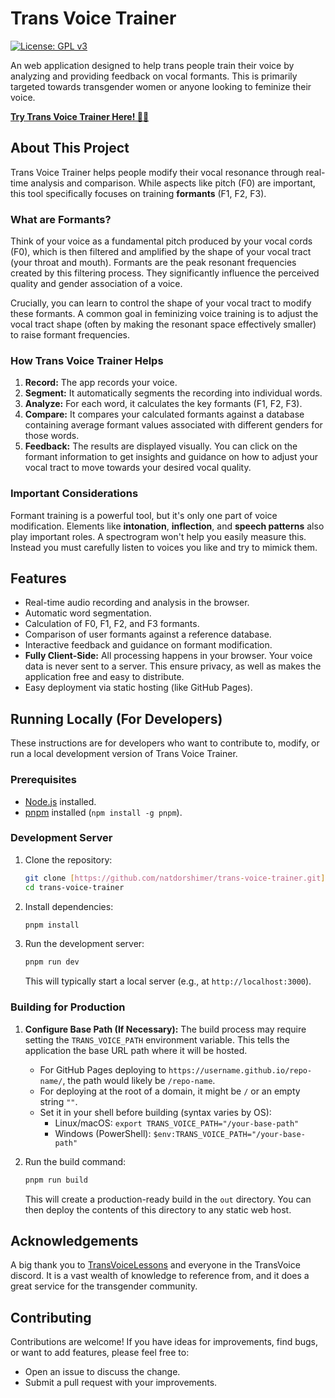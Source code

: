 # Trans Voice Trainer

[![License: GPL v3](https://img.shields.io/badge/License-GPLv3-blue.svg)](https://www.gnu.org/licenses/gpl-3.0)

An web application designed to help trans people train their voice by analyzing and providing feedback on vocal formants. This is primarily targeted towards transgender women or anyone looking to feminize their voice. 

[**Try Trans Voice Trainer Here! 🏳️‍⚧️**](https://natdorshimer.github.io/trans-voice-trainer/)


## About This Project

Trans Voice Trainer helps people modify their vocal resonance through real-time analysis and comparison. While aspects like pitch (F0) are important, this tool specifically focuses on training **formants** (F1, F2, F3).

### What are Formants?
Think of your voice as a fundamental pitch produced by your vocal cords (F0), which is then filtered and amplified by the shape of your vocal tract (your throat and mouth). Formants are the peak resonant frequencies created by this filtering process. They significantly influence the perceived quality and gender association of a voice.

Crucially, you can learn to control the shape of your vocal tract to modify these formants. A common goal in feminizing voice training is to adjust the vocal tract shape (often by making the resonant space effectively smaller) to raise formant frequencies.

### How Trans Voice Trainer Helps
1.  **Record:** The app records your voice.
2.  **Segment:** It automatically segments the recording into individual words.
3.  **Analyze:** For each word, it calculates the key formants (F1, F2, F3).
4.  **Compare:** It compares your calculated formants against a database containing average formant values associated with different genders for those words.
5.  **Feedback:** The results are displayed visually. You can click on the formant information to get insights and guidance on how to adjust your vocal tract to move towards your desired vocal quality.

### Important Considerations
Formant training is a powerful tool, but it's only one part of voice modification. Elements like **intonation**, **inflection**, and **speech patterns** also play important roles. A spectrogram won't help you easily measure this. Instead you must carefully listen to voices you like and try to mimick them.

## Features

* Real-time audio recording and analysis in the browser.
* Automatic word segmentation.
* Calculation of F0, F1, F2, and F3 formants.
* Comparison of user formants against a reference database.
* Interactive feedback and guidance on formant modification.
* **Fully Client-Side:** All processing happens in your browser. Your voice data is never sent to a server. This ensure privacy, as well as makes the application free and easy to distribute.
* Easy deployment via static hosting (like GitHub Pages).

## Running Locally (For Developers)

These instructions are for developers who want to contribute to, modify, or run a local development version of Trans Voice Trainer.

### Prerequisites

* [Node.js](https://nodejs.org/) installed.
* [pnpm](https://pnpm.io/installation) installed (`npm install -g pnpm`).

### Development Server

1.  Clone the repository:
    ```bash
    git clone [https://github.com/natdorshimer/trans-voice-trainer.git](https://github.com/natdorshimer/trans-voice-trainer.git)
    cd trans-voice-trainer
    ```
2.  Install dependencies:
    ```bash
    pnpm install
    ```
3.  Run the development server:
    ```bash
    pnpm run dev
    ```
    This will typically start a local server (e.g., at `http://localhost:3000`).

### Building for Production

1.  **Configure Base Path (If Necessary):**
    The build process may require setting the `TRANS_VOICE_PATH` environment variable. This tells the application the base URL path where it will be hosted.
    * For GitHub Pages deploying to `https://username.github.io/repo-name/`, the path would likely be `/repo-name`.
    * For deploying at the root of a domain, it might be `/` or an empty string `""`.
    * Set it in your shell before building (syntax varies by OS):
        * Linux/macOS: `export TRANS_VOICE_PATH="/your-base-path"`
        * Windows (PowerShell): `$env:TRANS_VOICE_PATH="/your-base-path"`

2.  Run the build command:
    ```bash
    pnpm run build
    ```
    This will create a production-ready build in the `out` directory. You can then deploy the contents of this directory to any static web host.

## Acknowledgements
A big thank you to [TransVoiceLessons](https://www.youtube.com/@TransVoiceLessons/videos) and everyone in the TransVoice discord. It is a vast wealth of knowledge to reference from, and it does a great service for the transgender community. 

## Contributing

Contributions are welcome! If you have ideas for improvements, find bugs, or want to add features, please feel free to:

* Open an issue to discuss the change.
* Submit a pull request with your improvements.
